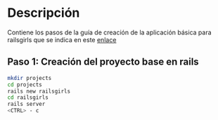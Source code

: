 # Descripción
Contiene los pasos de la guía de creación de la aplicación básica para railsgirls que se indica en este [enlace](http://guides.railsgirls.com/app/)

## Paso 1: Creación del proyecto base en rails
```bash
mkdir projects
cd projects
rails new railsgirls
cd railsgirls
rails server
<CTRL> - c
